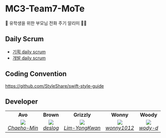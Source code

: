 # MC3-Team7-MoTe
👾 유학생을 위한 부모님 전화 주기 알리미 🤙🏻

## Daily Scrum

- [기획 daily scrum](https://www.notion.so/ae94a8ce11e34e6baae68990f49e2953?v=46cf45b530f2410b90bdc1bb20d9ffc4)
- [개발 daily scrum](https://github.com/DeveloperAcademy-POSTECH/MC3-Team7-MoTe/wiki/Daily-Scrum)

## Coding Convention

https://github.com/StyleShare/swift-style-guide

## Developer 

<table>
    <tr align="center">
        <td><B>Avo<B></td>
        <td><B>Brown<B></td>
        <td><B>Grizzly<B></td>
        <td><B>Wonny<B></td>
        <td><B>Woody<B></td>
    </tr>
    <tr align="center">
        <td>
            <img src="https://github.com/Chaeho-Min.png?size=120">
            <br>
            <a href="https://github.com/Chaeho-Min"><I>Chaeho-Min</I></a>
        </td>
        <td>
            <img src="https://github.com/deslog.png?size=120">
            <br>
            <a href="https://github.com/deslog"><I>deslog</I></a>
        </td>
        <td>
            <img src="https://github.com/Lim-YongKwan.png?size=120">
            <br>
            <a href="https://github.com/Lim-YongKwan"><I>Lim-YongKwan</I></a>
        </td>
        <td>
            <img src="https://github.com/wonny1012.png?size=120">
            <br>
            <a href="https://github.com/wonny1012"><I>wonny1012</I></a>
        </td>
        <td>
            <img src="https://github.com/wody-d.png?size=120">
            <br>
            <a href="https://github.com/wody-d"><I>wody-d</I></a>
        </td>
    </tr>
</table>
